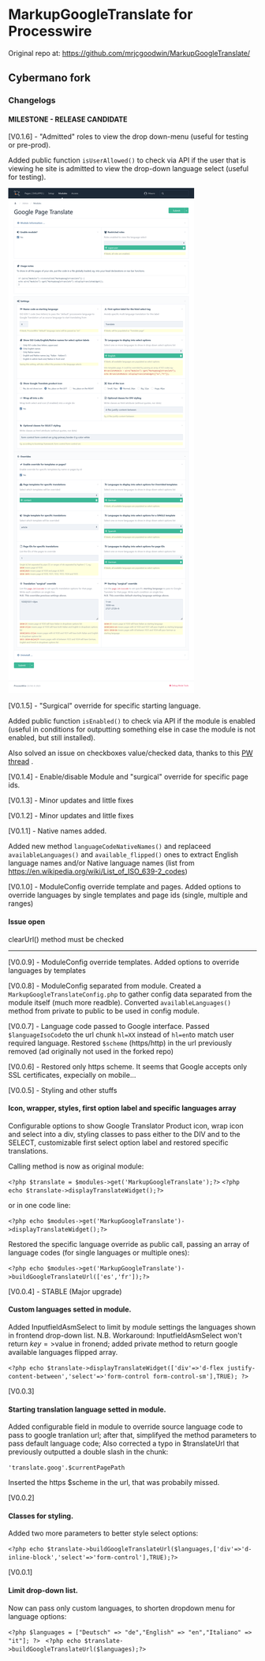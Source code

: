 # MarkupGoogleTranslate for Processwire
Original repo at: https://github.com/mrjcgoodwin/MarkupGoogleTranslate/

## Cybermano fork

### Changelogs

#### MILESTONE - RELEASE CANDIDATE

[V0.1.6] - "Admitted" roles to view the drop down-menu (useful for testing or pre-prod).

Added public function ```isUserAllowed()``` to check via API if the user that is viewing he site is admitted to view the drop-down language select (useful for testing).

![screenshot](https://github.com/cybermano/MarkupGoogleTranslate/blob/master/ModuleGooglePageTranslate_newmc_V016.png?raw=true)

[V0.1.5] - "Surgical" override for specific starting language.

Added public function ```isEnabled()``` to check via API if the module is enabled (useful in conditions for outputting something else in case the module is not enabled, but still installed).

Also solved an issue on checkboxes value/checked data, thanks to this
[PW thread](https://processwire.com/talk/topic/5995-inputfieldcheckbox-issue/) .

[V0.1.4] - Enable/disable Module and "surgical" override for specific page ids.

[V0.1.3] - Minor updates and little fixes

[V0.1.2] - Minor updates and little fixes

[V0.1.1] - Native names added.

Added new method ```languageCodeNativeNames()``` and replaceed ```availableLanguages()``` and ```available_flipped()``` ones to extract English language names and/or Native language names (list from https://en.wikipedia.org/wiki/List_of_ISO_639-2_codes)


[V0.1.0] - ModuleConfig override template and pages.
Added options to override languages by single templates and page ids (single, multiple and ranges)

#### Issue open
clearUrl() method must be checked

---

[V0.0.9] - ModuleConfig override templates.
Added options to override languages by templates

[V0.0.8] - ModuleConfig separated from module.
Created a ```MarkupGoogleTranslateConfig.php``` to gather config data separated from the module itself (much more readble).
Converted ```availableLanguages()``` method from private to public to be used in config module.

[V0.0.7] - Language code passed to Google interface.
Passed ```$languageIsoCode```to the url chunk ```hl=XX``` instead of ```hl=en```to match user required language.
Restored ```$scheme``` (https/http) in the url previously removed (ad originally not used in the forked repo)

[V0.0.6] - Restored only https scheme.
It seems that Google accepts only SSL certificates, expecially on mobile...

[V0.0.5] - Styling and other stuffs
#### Icon, wrapper, styles, first option label and specific languages array
Configurable options to show Google Translator Product icon, wrap icon and select into a div, styling classes to pass either to the DIV and to the SELECT, customizable first select option label and restored specific translations.

Calling method is now as original module:

 ```<?php $translate = $modules->get('MarkupGoogleTranslate');?>```
 ```<?php echo $translate->displayTranslateWidget();?>```

or in one code line:

 ```<?php echo $modules->get('MarkupGoogleTranslate')->displayTranslateWidget();?>```

Restored the specific language override as public call, passing an array of language codes (for single languages or multiple ones):

 ```<?php echo $modules->get('MarkupGoogleTranslate')->buildGoogleTranslateUrl(['es','fr']);?>```

[V0.0.4] - STABLE (Major upgrade)
#### Custom languages setted in module.
Added InputfieldAsmSelect to limit by module settings the languages shown in frontend drop-down list. 
N.B. Workaround: InputfieldAsmSelect won\'t return $key=>$value in fronend; added private method to return google available languages flipped array.

```<?php echo $translate->displayTranslateWidget(['div'=>'d-flex justify-content-between','select'=>'form-control form-control-sm'],TRUE); ?>```

[V0.0.3]
#### Starting translation language setted in module.
Added configurable field in module to override source language code to pass to google tranlation url; after that, simplifyed the method parameters to pass default language code;
Also corrected a typo in $translateUrl that previously outputted a double slash in the chunk:

 ```'translate.goog'.$currentPagePath ```

Inserted the https $scheme in the url, that was probabily missed.

[V0.0.2]
#### Classes for styling.
Added two more parameters to better style select options:

 ```<?php echo $translate->buildGoogleTranslateUrl($languages,['div'=>'d-inline-block','select'=>'form-control'],TRUE);?>``` 

[V0.0.1] 
#### Limit drop-down list.
Now can pass only custom languages, to shorten dropdown menu for language options:

 ```<?php $languages = ["Deutsch" => "de","English" => "en","Italiano" => "it"]; ?> ```
 ```<?php echo $translate->buildGoogleTranslateUrl($languages);?>```
